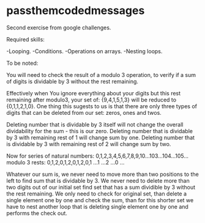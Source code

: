 # passthemcodedmessages
Second exercise from google challenges.

Required skills:

  -Looping.
  -Conditions.
  -Operations on arrays.
  -Nesting loops.
 
 
 To be noted:
 
 You will need to check the result of a modulo 3 operation, to verify if a sum of digits is dividable by 3 without the rest remaining.
 
 Effectively when You ignore everything about your digits but this rest remaining after modulo3, your set of:
 {9,4,1,5,1,3}
 will be reduced to 
 {0,1,1,2,1,0}.
 One thing this sugests to us is that there are only three types of digits that can be deleted from our set: zeros, ones and twos.
 
 Deleting number that is dividable by 3 itself will not change the overall dividability for the sum - this is our zero.
 Deleting number that is dividable by 3 with remaining rest of 1 will change sum by one.
 Deleting number that is dividable by 3 with remaining rest of 2 will change sum by two.
 
 Now for series of natural numbers:
 0,1,2,3,4,5,6,7,8,9,10...103...104...105...
 modulo 3 rests:
 0,1,2,0,1,2,0,1,2,0,1 ...1  ...2  ...0  ...
 
 Whatever our sum is, we never need to move more than two positions to the left to find sum that is dividable by 3.
 We never need to delete more than two digits out of our initial set find set that has a sum dividible by 3 without the rest remaining.
 We only need to check for original set, 
 than delete a single element one by one and check the sum, 
 than for this shorter set we have to nest another loop that is deleting single element one by one and performs the check out. 
 
 
 
 
 
 
